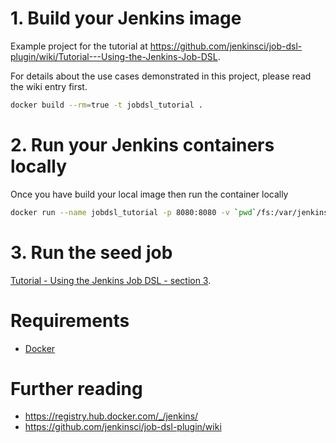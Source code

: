 # 1. Build your Jenkins image
Example project for the tutorial at https://github.com/jenkinsci/job-dsl-plugin/wiki/Tutorial---Using-the-Jenkins-Job-DSL.

For details about the use cases demonstrated in this project, please read the wiki entry first.

```bash
docker build --rm=true -t jobdsl_tutorial .
```

# 2. Run your Jenkins containers locally
Once you have build your local image then run the container locally

```bash
docker run --name jobdsl_tutorial -p 8080:8080 -v `pwd`/fs:/var/jenkins_home jobdsl_tutorial
```

# 3. Run the seed job

[Tutorial - Using the Jenkins Job DSL - section 3](https://github.com/jenkinsci/job-dsl-plugin/wiki/Tutorial---Using-the-Jenkins-Job-DSL#3-run-the-seed-job-and-generate-the-new-jobs-from-the-script).

# Requirements
- [Docker](https://docs.docker.com/installation/)

# Further reading
- https://registry.hub.docker.com/_/jenkins/
- https://github.com/jenkinsci/job-dsl-plugin/wiki
